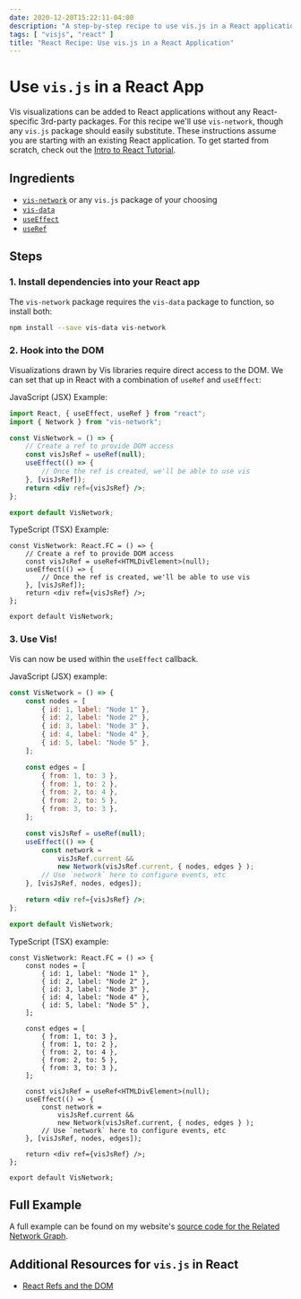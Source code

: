 ```yaml
---
date: 2020-12-20T15:22:11-04:00
description: "A step-by-step recipe to use vis.js in a React application"
tags: [ "visjs", "react" ]
title: "React Recipe: Use vis.js in a React Application"
---
```


# Use `vis.js` in a React App

Vis visualizations can be added to React applications without any React-specific 3rd-party packages. For this recipe we'll use `vis-network`, though any `vis.js` package should easily substitute. These instructions assume you are starting with an existing React application. To get started from scratch, check out the [Intro to React Tutorial](https://reactjs.org/tutorial/tutorial.html).

## Ingredients

* [`vis-network`](https://github.com/visjs/vis-network) or any `vis.js` package of your choosing
* [`vis-data`](https://github.com/visjs/vis-data)
* [`useEffect`](https://reactjs.org/docs/hooks-effect.html)
* [`useRef`](https://reactjs.org/docs/hooks-reference.html#useref)

## Steps

### 1. Install dependencies into your React app

The `vis-network` package requires the `vis-data` package to function, so install both:

```bash
npm install --save vis-data vis-network
```

### 2. Hook into the DOM

Visualizations drawn by Vis libraries require direct access to the DOM. We can set that up in React with a combination of `useRef` and `useEffect`:

JavaScript (JSX) Example:

```jsx
import React, { useEffect, useRef } from "react";
import { Network } from "vis-network";

const VisNetwork = () => {
	// Create a ref to provide DOM access
	const visJsRef = useRef(null);
	useEffect(() => {
		// Once the ref is created, we'll be able to use vis
	}, [visJsRef]);
	return <div ref={visJsRef} />;
};

export default VisNetwork;
```

TypeScript (TSX) Example:

```tsx
const VisNetwork: React.FC = () => {
	// Create a ref to provide DOM access
	const visJsRef = useRef<HTMLDivElement>(null);
	useEffect(() => {
		// Once the ref is created, we'll be able to use vis
	}, [visJsRef]);
	return <div ref={visJsRef} />;
};

export default VisNetwork;
```

### 3. Use Vis!

Vis can now be used within the `useEffect` callback.

JavaScript (JSX) example:

```jsx
const VisNetwork = () => {
	const nodes = [
		{ id: 1, label: "Node 1" },
		{ id: 2, label: "Node 2" },
		{ id: 3, label: "Node 3" },
		{ id: 4, label: "Node 4" },
		{ id: 5, label: "Node 5" },
	];

	const edges = [
		{ from: 1, to: 3 },
		{ from: 1, to: 2 },
		{ from: 2, to: 4 },
		{ from: 2, to: 5 },
		{ from: 3, to: 3 },
	];

	const visJsRef = useRef(null);
	useEffect(() => {
		const network =
			visJsRef.current &&
			new Network(visJsRef.current, { nodes, edges } );
		// Use `network` here to configure events, etc
	}, [visJsRef, nodes, edges]);

	return <div ref={visJsRef} />;
};

export default VisNetwork;
```

TypeScript (TSX) example:

```tsx
const VisNetwork: React.FC = () => {
	const nodes = [
		{ id: 1, label: "Node 1" },
		{ id: 2, label: "Node 2" },
		{ id: 3, label: "Node 3" },
		{ id: 4, label: "Node 4" },
		{ id: 5, label: "Node 5" },
	];

	const edges = [
		{ from: 1, to: 3 },
		{ from: 1, to: 2 },
		{ from: 2, to: 4 },
		{ from: 2, to: 5 },
		{ from: 3, to: 3 },
	];

	const visJsRef = useRef<HTMLDivElement>(null);
	useEffect(() => {
		const network =
			visJsRef.current &&
			new Network(visJsRef.current, { nodes, edges } );
		// Use `network` here to configure events, etc
	}, [visJsRef, nodes, edges]);

	return <div ref={visJsRef} />;
};

export default VisNetwork;
```

## Full Example

A full example can be found on my website's [source code for the Related Network Graph](https://github.com/jamestharpe/jamestharpe.com/blob/main/src/components/related-network.tsx).

## Additional Resources for `vis.js` in React

* [React Refs and the DOM](https://reactjs.org/docs/refs-and-the-dom.html)
